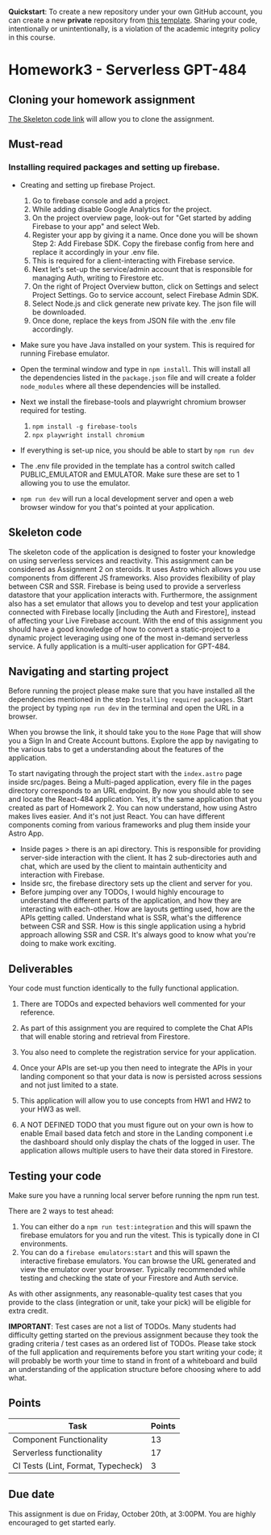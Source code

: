 **Quickstart**: To create a new repository under your own GitHub account, you can create a new
**private** repository from [this
template](https://github.com/swad-cs-uic/F23-HW2-Skeleton). Sharing your code,
intentionally or unintentionally, is a violation of the academic integrity
policy in this course.

# Homework3 - Serverless GPT-484

## Cloning your homework assignment

[The Skeleton code link](https://github.com/swad-cs-uic/F23-HW2-Skeleton) will allow you to clone the assignment.

## Must-read

### Installing required packages and setting up firebase.

- Creating and setting up firebase Project.

  1.  Go to firebase console and add a project.
  2.  While adding disable Google Analytics for the project.
  3.  On the project overview page, look-out for "Get started by adding Firebase to your app" and select Web.
  4.  Register your app by giving it a name. Once done you will be shown Step 2: Add Firebase SDK. Copy the firebase config from here and replace it accordingly in your .env file.
  5.  This is required for a client-interacting with Firebase service.
  6.  Next let's set-up the service/admin account that is responsible for managing Auth, writing to Firestore etc.
  7.  On the right of Project Overview button, click on Settings and select Project Settings. Go to service account, select Firebase Admin SDK.
  8.  Select Node.js and click generate new private key. The json file will be downloaded.
  9.  Once done, replace the keys from JSON file with the .env file accordingly.

- Make sure you have Java installed on your system. This is required for running Firebase emulator.
- Open the terminal window and type in `npm install`. This will install all the dependencies listed in the `package.json` file and will create a folder `node_modules` where all these dependencies will be installed.
- Next we install the firebase-tools and playwright chromium browser required for testing.
  1. `npm install -g firebase-tools`
  2. `npx playwright install chromium`
- If everything is set-up nice, you should be able to start by `npm run dev`
- The .env file provided in the template has a control switch called PUBLIC_EMULATOR and EMULATOR. Make sure these are set to 1 allowing you to use the emulator.
- `npm run dev` will run a local development server and open a web browser window for you that's pointed at your application.

## Skeleton code

The skeleton code of the application is designed to foster your knowledge on using serverless services and reactivity. This assignment can be considered as Assignment 2 on steroids. It uses Astro which allows you use components from different JS frameworks. Also provides flexibility of play between CSR and SSR. Firebase is being used to provide a serverless datastore that your application interacts with. Furthermore, the assignment also has a set emulator that allows you to develop and test your application connected with Firebase locally [including the Auth and Firestore], instead of affecting your Live Firebase account. With the end of this assignment you should have a good knowledge of how to convert a static-project to a dynamic project leveraging using one of the most in-demand serverless service. A fully application is a multi-user application for GPT-484.

## Navigating and starting project

Before running the project please make sure that you have installed all the dependencies mentioned in the step `Installing required packages`. Start the project by typing `npm run dev` in the terminal and open the URL in a browser.

When you browse the link, it should take you to the `Home` Page that will show you a Sign In and Create Account buttons. Explore the app by navigating to the various tabs to get a understanding about the features of the application.

To start navigating through the project start with the `index.astro` page inside src/pages. Being a Multi-paged application, every file in the pages directory corresponds to an URL endpoint.
By now you should able to see and locate the React-484 application. Yes, it's the same application that you created as part of Homework 2. You can now understand, how using Astro makes lives easier. And it's not just React. You can have different components coming from various frameworks and plug them inside your Astro App.

- Inside pages > there is an api directory. This is responsible for providing server-side interaction with the client. It has 2 sub-directories auth and chat, which are used by the client to maintain authenticity and interaction with Firebase.
- Inside src, the firebase directory sets up the client and server for you.
- Before jumping over any TODOs, I would highly encourage to understand the different parts of the application, and how they are interacting with each-other. How are layouts getting used, how are the APIs getting called. Understand what is SSR, what's the difference between CSR and SSR. How is this single application using a hybrid approach allowing SSR and CSR. It's always good to know what you're doing to make work exciting.

## Deliverables

Your code must function identically to the fully functional application.

1. There are TODOs and expected behaviors well commented for your reference.

2. As part of this assignment you are required to complete the Chat APIs that will enable storing and retrieval from Firestore.

3. You also need to complete the registration service for your application.

4. Once your APIs are set-up you then need to integrate the APIs in your landing component so that your data is now is persisted across sessions and not just limited to a state.

5. This application will allow you to use concepts from HW1 and HW2 to your HW3 as well.

6. A NOT DEFINED TODO that you must figure out on your own is how to enable Email based data fetch and store in the Landing component i.e the dashboard should only display the chats of the logged in user. The application allows multiple users to have their data stored in Firestore.

## Testing your code

Make sure you have a running local server before running the npm run test.

There are 2 ways to test ahead:

1. You can either do a `npm run test:integration` and this will spawn the firebase emulators for you and run the vitest. This is typically done in CI environments.
2. You can do a `firebase emulators:start` and this will spawn the interactive firebase emulators. You can browse the URL generated and view the emulator over your browser. Typically recommended while testing and checking the state of your Firestore and Auth service.

As with other assignments, any reasonable-quality test cases that you provide to the class (integration or unit, take your pick) will be eligible for extra credit.

**IMPORTANT**: Test cases are not a list of TODOs. Many students had difficulty getting started on the previous assignment because they took the grading criteria / test cases as an ordered list of TODOs. Please take stock of the full application and requirements before you start writing your code; it will probably be worth your time to stand in front of a whiteboard and build an understanding of the application structure before choosing where to add what.

## Points

| Task                               | Points |
| ---------------------------------- | ------ |
| Component Functionality            | 13     |
| Serverless functionality           | 17     |
| CI Tests (Lint, Format, Typecheck) | 3      |

## Due date

This assignment is due on Friday, October 20th, at 3:00PM. You are highly encouraged to get started early.
